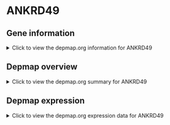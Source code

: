 <h1>ANKRD49</h1>

<h2>Gene information</h2>
<details>
  <summary>Click to view the depmap.org information for ANKRD49</summary>
  <iframe src="https://depmap.org/portal/gene/ANKRD49?tab=about" style="border:none;width:100%;height:800px"></iframe>
</details>

<h2>Depmap overview</h2>
<details>
  <summary>Click to view the depmap.org summary for ANKRD49</summary>
  <iframe src="https://depmap.org/portal/gene/ANKRD49?tab=overview" style="border:none;width:100%;height:800px"></iframe>
</details>

<h2>Depmap expression</h2>
<details>
  <summary>Click to view the depmap.org expression data for ANKRD49</summary>
  <iframe src="https://depmap.org/portal/gene/ANKRD49?tab=characterization" style="border:none;width:100%;height:800px"></iframe>
</details>


<!--
<h2>Reactome Pathway diagram</h2>
<details>
  <summary>Click to view Reactome pathway for ANKRD49</summary>
  PNAME
</details>
-->


